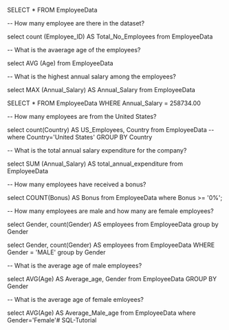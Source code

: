 SELECT *
FROM EmployeeData


-- How many employee are there in the dataset?

select count (Employee_ID) AS Total_No_Employees
from EmployeeData



-- What is the avaerage age of the employees?

select AVG (Age)
from EmployeeData


-- What is the highest annual salary among the employees?

select MAX (Annual_Salary) AS Annual_Salary
from EmployeeData

SELECT *
FROM EmployeeData
WHERE Annual_Salary = 258734.00


-- How many employees are from the United States?

select count(Country) AS US_Employees, Country
from EmployeeData
--where Country='United States'
GROUP BY Country


-- What is the total annual salary expenditure for the company?

select SUM (Annual_Salary) AS total_annual_expenditure
from EmployeeData

-- How many employees have received a bonus?

select COUNT(Bonus) AS Bonus
from EmployeeData
where Bonus >= '0%';


 -- How many employees are male and how many are female employees?

 select Gender, count(Gender) AS employees
 from EmployeeData
 group by Gender

 select Gender, count(Gender) AS employees
 from EmployeeData
 WHERE Gender = 'MALE'
 group by Gender

 -- What is the average age of male employees?

select AVG(Age) AS Average_age, Gender
from EmployeeData
GROUP BY Gender



 -- What is the average age of female emloyees?

select AVG(Age) AS Average_Male_age
from EmployeeData
where Gender='Female'# SQL-Tutorial
